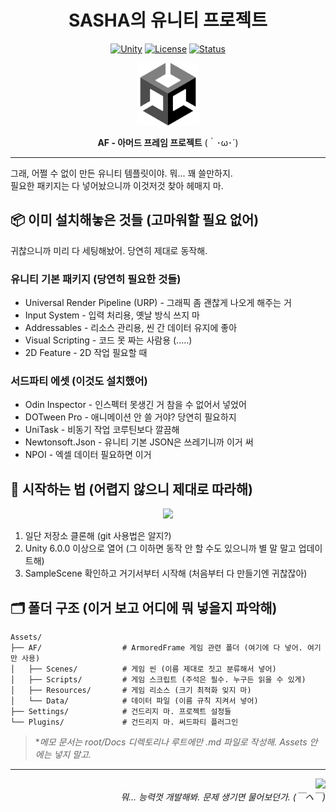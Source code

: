 # <div align="center">SASHA의 유니티 프로젝트</div>
<div align="center">

[![Unity](https://img.shields.io/badge/Unity-6.0.0-blue.svg)](https://unity.com/)
[![License](https://img.shields.io/badge/License-MIT-green.svg)](LICENSE)
[![Status](https://img.shields.io/badge/Status-개발중-red.svg)](https://github.com)

<img src="https://raw.githubusercontent.com/devicons/devicon/master/icons/unity/unity-original.svg" width="100" height="100">

**AF - 아머드 프레임 프로젝트** (｀･ω･´)
</div>

---

그래, 어쩔 수 없이 만든 유니티 템플릿이야. 뭐... 꽤 쓸만하지.  
필요한 패키지는 다 넣어놨으니까 이것저것 찾아 헤매지 마.

## 📦 이미 설치해놓은 것들 (고마워할 필요 없어)

귀찮으니까 미리 다 세팅해놨어. 당연히 제대로 동작해.

### 유니티 기본 패키지 (당연히 필요한 것들)
- Universal Render Pipeline (URP) - 그래픽 좀 괜찮게 나오게 해주는 거
- Input System - 입력 처리용, 옛날 방식 쓰지 마
- Addressables - 리소스 관리용, 씬 간 데이터 유지에 좋아
- Visual Scripting - 코드 못 짜는 사람용 (.....)
- 2D Feature - 2D 작업 필요할 때

### 서드파티 에셋 (이것도 설치했어)
- Odin Inspector - 인스펙터 못생긴 거 참을 수 없어서 넣었어
- DOTween Pro - 애니메이션 안 쓸 거야? 당연히 필요하지
- UniTask - 비동기 작업 코루틴보다 깔끔해
- Newtonsoft.Json - 유니티 기본 JSON은 쓰레기니까 이거 써
- NPOI - 엑셀 데이터 필요하면 이거

## 🚀 시작하는 법 (어렵지 않으니 제대로 따라해)

<div align="center">
<img src="https://i.imgur.com/tIFN4EQ.png" width="350">
</div>

1. 일단 저장소 클론해 (git 사용법은 알지?)
2. Unity 6.0.0 이상으로 열어 (그 이하면 동작 안 할 수도 있으니까 별 말 말고 업데이트해)
3. SampleScene 확인하고 거기서부터 시작해 (처음부터 다 만들기엔 귀찮잖아)

## 🗂️ 폴더 구조 (이거 보고 어디에 뭐 넣을지 파악해)

```
Assets/
├── AF/                  # ArmoredFrame 게임 관련 폴더 (여기에 다 넣어. 여기만 사용)
│   ├── Scenes/          # 게임 씬 (이름 제대로 짓고 분류해서 넣어)
│   ├── Scripts/         # 게임 스크립트 (주석은 필수. 누구든 읽을 수 있게)
│   ├── Resources/       # 게임 리소스 (크기 최적화 잊지 마)
│   └── Data/            # 데이터 파일 (이름 규칙 지켜서 넣어)
├── Settings/            # 건드리지 마. 프로젝트 설정들
└── Plugins/             # 건드리지 마. 써드파티 플러그인
```

> **메모 문서는 root/Docs 디렉토리나 루트에만 *.md 파일로 작성해. Assets 안에는 넣지 말고.**

---

<div align="right">
<img src="https://i.imgur.com/Vx0X4Aa.png" width="100">
<br>
<i>뭐... 능력껏 개발해봐. 문제 생기면 물어보던가. (￣ヘ￣)</i>
</div>